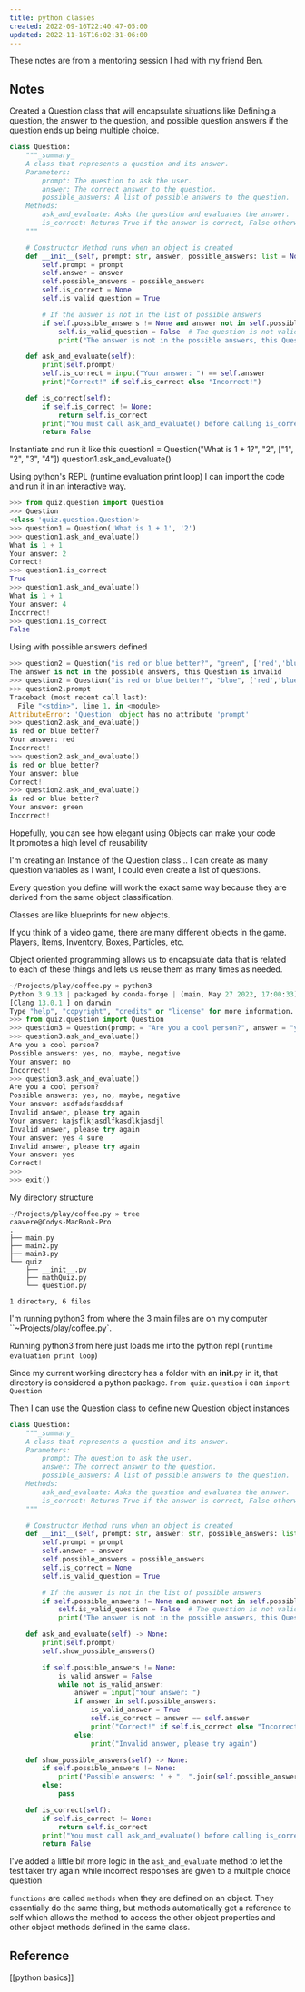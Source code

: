 ```yaml
---
title: python classes
created: 2022-09-16T22:40:47-05:00
updated: 2022-11-16T16:02:31-06:00
---
```


These notes are from a mentoring session I had with my friend Ben.

## Notes

Created a Question class that will encapsulate situations like Defining a question, the answer to the question, and possible question answers if the question ends up being multiple choice.

```python
class Question:
    """_summary_
    A class that represents a question and its answer.
    Parameters:
        prompt: The question to ask the user.
        answer: The correct answer to the question.
        possible_answers: A list of possible answers to the question.
    Methods:
        ask_and_evaluate: Asks the question and evaluates the answer.
        is_correct: Returns True if the answer is correct, False otherwise.
    """

    # Constructor Method runs when an object is created
    def __init__(self, prompt: str, answer, possible_answers: list = None):
        self.prompt = prompt
        self.answer = answer
        self.possible_answers = possible_answers
        self.is_correct = None
        self.is_valid_question = True

        # If the answer is not in the list of possible answers
        if self.possible_answers != None and answer not in self.possible_answers:
            self.is_valid_question = False  # The question is not valid
            print("The answer is not in the possible answers, this Question is invalid")

    def ask_and_evaluate(self):
        print(self.prompt)
        self.is_correct = input("Your answer: ") == self.answer
        print("Correct!" if self.is_correct else "Incorrect!")

    def is_correct(self):
        if self.is_correct != None:
            return self.is_correct
        print("You must call ask_and_evaluate() before calling is_correct()")
        return False
```

Instantiate and run it like this
question1 = Question("What is 1 + 1?", "2", ["1", "2", "3", "4"])
question1.ask_and_evaluate()

Using python's REPL (runtime evaluation print loop) I can import the code and run it in an interactive way.

```python
>>> from quiz.question import Question
>>> Question
<class 'quiz.question.Question'>
>>> question1 = Question('What is 1 + 1', '2')
>>> question1.ask_and_evaluate()
What is 1 + 1
Your answer: 2
Correct!
>>> question1.is_correct
True
>>> question1.ask_and_evaluate()
What is 1 + 1
Your answer: 4
Incorrect!
>>> question1.is_correct
False 
```

Using with possible answers defined
```python
>>> question2 = Question("is red or blue better?", "green", ['red','blue'])
The answer is not in the possible answers, this Question is invalid
>>> question2 = Question("is red or blue better?", "blue", ['red','blue'])
>>> question2.prompt
Traceback (most recent call last):
  File "<stdin>", line 1, in <module>
AttributeError: 'Question' object has no attribute 'prompt'
>>> question2.ask_and_evaluate()
is red or blue better?
Your answer: red
Incorrect!
>>> question2.ask_and_evaluate()
is red or blue better?
Your answer: blue
Correct!
>>> question2.ask_and_evaluate()
is red or blue better?
Your answer: green
Incorrect!
```

Hopefully, you can see how elegant using Objects can make your code  
It promotes a high level of reusability

I'm creating an Instance of the Question class .. I can create as many question variables as I want, I could even create a list of questions.

Every question you define will work the exact same way because they are derived from the same object classification.

Classes are like blueprints for new objects.

If you think of a video game, there are many different objects in the game.  Players, Items, Inventory, Boxes, Particles, etc.

Object oriented programming allows us to encapsulate data that is related to each of these things and lets us reuse them as many times as needed.

```python
~/Projects/play/coffee.py » python3                                                                                                                  caavere@Codys-MacBook-Pro
Python 3.9.13 | packaged by conda-forge | (main, May 27 2022, 17:00:33) 
[Clang 13.0.1 ] on darwin
Type "help", "copyright", "credits" or "license" for more information.
>>> from quiz.question import Question
>>> question3 = Question(prompt = "Are you a cool person?", answer = "yes", possible_answers = ['yes','no','maybe','negative'])
>>> question3.ask_and_evaluate()
Are you a cool person?
Possible answers: yes, no, maybe, negative
Your answer: no
Incorrect!
>>> question3.ask_and_evaluate()
Are you a cool person?
Possible answers: yes, no, maybe, negative
Your answer: asdfadsfasddsaf
Invalid answer, please try again
Your answer: kajsflkjasdlfkasdlkjasdjl
Invalid answer, please try again
Your answer: yes 4 sure
Invalid answer, please try again
Your answer: yes
Correct!
>>> 
>>> exit()
```

My directory structure
```shell
~/Projects/play/coffee.py » tree                                                                                                                     caavere@Codys-MacBook-Pro
.
├── main.py
├── main2.py
├── main3.py
└── quiz
    ├── __init__.py
    ├── mathQuiz.py
    └── question.py

1 directory, 6 files
```

I'm running python3 from where the 3 main files are on my computer ``~Projects/play/coffee.py`.

Running python3 from here just loads me into the python repl (`runtime evaluation print loop`)

Since my current working directory has a folder with an __init__.py in it, that directory is considered a python package.
`From quiz.question` i can `import Question`

Then I can use the Question class to define new Question object instances

```python
class Question:
    """_summary_
    A class that represents a question and its answer.
    Parameters:
        prompt: The question to ask the user.
        answer: The correct answer to the question.
        possible_answers: A list of possible answers to the question.
    Methods:
        ask_and_evaluate: Asks the question and evaluates the answer.
        is_correct: Returns True if the answer is correct, False otherwise.
    """

    # Constructor Method runs when an object is created
    def __init__(self, prompt: str, answer: str, possible_answers: list = None):
        self.prompt = prompt
        self.answer = answer
        self.possible_answers = possible_answers
        self.is_correct = None
        self.is_valid_question = True

        # If the answer is not in the list of possible answers
        if self.possible_answers != None and answer not in self.possible_answers:
            self.is_valid_question = False  # The question is not valid
            print("The answer is not in the possible answers, this Question is invalid")

    def ask_and_evaluate(self) -> None:
        print(self.prompt)
        self.show_possible_answers()

        if self.possible_answers != None:
            is_valid_answer = False
            while not is_valid_answer:
                answer = input("Your answer: ")
                if answer in self.possible_answers:
                    is_valid_answer = True
                    self.is_correct = answer == self.answer
                    print("Correct!" if self.is_correct else "Incorrect!")
                else:
                    print("Invalid answer, please try again")

    def show_possible_answers(self) -> None:
        if self.possible_answers != None:
            print("Possible answers: " + ", ".join(self.possible_answers))
        else:
            pass

    def is_correct(self):
        if self.is_correct != None:
            return self.is_correct
        print("You must call ask_and_evaluate() before calling is_correct()")
        return False
```

I've added a little bit more logic in the `ask_and_evaluate` method to let the test taker try again while incorrect responses are given to a multiple choice question

`functions` are called `methods` when they are defined on an object.
They essentially do the same thing, but methods automatically get a reference to self which allows the method to access the other object properties and other object methods defined in the same class.

## Reference
[[python basics]]